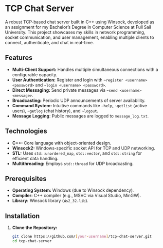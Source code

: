# TCP Chat Server

A robust TCP-based chat server built in C++ using Winsock, developed as an assignment for my Bachelor’s Degree in Computer Science at Full Sail University. This project showcases my skills in network programming, socket communication, and user management, enabling multiple clients to connect, authenticate, and chat in real-time.

## Features
- **Multi-Client Support:** Handles multiple simultaneous connections with a configurable capacity.
- **User Authentication:** Register and login with `~register <username> <password>` and `~login <username> <password>`.
- **Direct Messaging:** Send private messages via `~send <username> <message>`.
- **Broadcasting:** Periodic UDP announcements of server availability.
- **Command System:** Intuitive commands like `~help`, `~getlist` (active users), `~getlog` (chat history), and `~logout`.
- **Message Logging:** Public messages are logged to `message_log.txt`.

## Technologies
- **C++:** Core language with object-oriented design.
- **Winsock2:** Windows-specific socket API for TCP and UDP networking.
- **STL:** Uses `std::unordered_map`, `std::vector`, and `std::string` for efficient data handling.
- **Multithreading:** Employs `std::thread` for UDP broadcasting.

## Prerequisites
- **Operating System:** Windows (due to Winsock dependency).
- **Compiler:** C++ compiler (e.g., MSVC via Visual Studio, MinGW).
- **Library:** Winsock library (`Ws2_32.lib`).

## Installation
1. **Clone the Repository:**
   ```bash
   git clone https://github.com/[your-username]/tcp-chat-server.git
   cd tcp-chat-server
